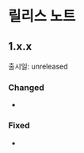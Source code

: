 <!--
## 1.x.x
출시일: unreleased<br>

### NOTE
- 

### General
- 

### Added
- 

### Changed
- 

### Fixed
- 

---

-->

# 릴리스 노트

## 1.x.x
출시일: unreleased<br>

### Changed
- 

### Fixed
- 

